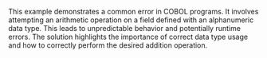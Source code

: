 This example demonstrates a common error in COBOL programs.  It involves attempting an arithmetic operation on a field defined with an alphanumeric data type. This leads to unpredictable behavior and potentially runtime errors.  The solution highlights the importance of correct data type usage and how to correctly perform the desired addition operation.